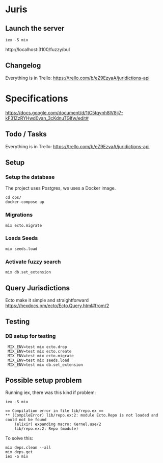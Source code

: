 # Juris

## Launch the server
```
iex -S mix
```

http://localhost:3100/fuzzy/bul

## Changelog
Everything is in Trello:
https://trello.com/b/eZ9EzyaA/juridictions-api

# Specifications
https://docs.google.com/document/d/1tC5tqynh8lV8jj7-kF31ZzRYHwd0van_3cKdnuTGlfw/edit#

## Todo / Tasks
Everything is in Trello:
https://trello.com/b/eZ9EzyaA/juridictions-api

## Setup

### Setup the database
The project uses Postgres, we uses a Docker image.
```
cd ops/
docker-compose up
```

### Migrations
```mix ecto.migrate```

### Loads Seeds
```mix seeds.load```

### Activate fuzzy search
```mix db.set_extension```

## Query Jurisdictions
Ecto make it simple and straightforward https://hexdocs.pm/ecto/Ecto.Query.html#from/2

## Testing

### DB setup for testing
```
 MIX_ENV=test mix ecto.drop
 MIX_ENV=test mix ecto.create
 MIX_ENV=test mix ecto.migrate
 MIX_ENV=test mix seeds.load
 MIX_ENV=test mix db.set_extension
```

## Possible setup problem

Running iex, there was this kind if problem:
```
iex -S mix

== Compilation error in file lib/repo.ex ==
** (CompileError) lib/repo.ex:2: module Ecto.Repo is not loaded and could not be found
    (elixir) expanding macro: Kernel.use/2
    lib/repo.ex:2: Repo (module)
```
To solve this:
```
mix deps.clean --all
mix deps.get
iex -S mix
```
